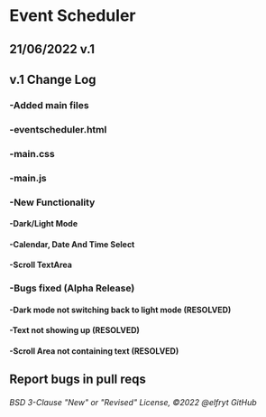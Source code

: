 # Event Scheduler

## 21/06/2022 v.1

## v.1 Change Log

### -Added main files
###     -eventscheduler.html
###     -main.css
###     -main.js

### -New Functionality
####    -Dark/Light Mode
####    -Calendar, Date And Time Select
####    -Scroll TextArea

### -Bugs fixed (Alpha Release)
####    -Dark mode not switching back to light mode (RESOLVED)
####    -Text not showing up (RESOLVED)
####    -Scroll Area not containing text (RESOLVED)

## Report bugs in pull reqs

###### BSD 3-Clause "New" or "Revised" License, ©️2022 @elfryt GitHub